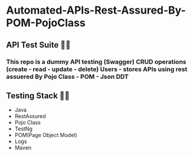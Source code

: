 # Automated-APIs-Rest-Assured-By-POM-PojoClass
 <h2> API Test Suite 🚀🚀 </h2>

<h3>This repo is a dummy API testing (Swagger) CRUD operations (create - read - update - delete) Users - stores APIs using rest assuered By Pojo Class - POM - Json DDT</h3>

<h2> Testing Stack 🚀🚀 </h2>

- Java
- RestAssured
- Pojo Class
- TestNg
- POM(Page Object Model)
- Logs
- Maven




